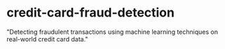 # credit-card-fraud-detection
"Detecting fraudulent transactions using machine learning techniques on real-world credit card data."
